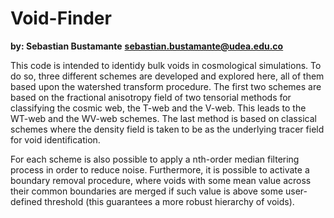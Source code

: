 Void-Finder
===================
**by: Sebastian Bustamante**
**sebastian.bustamante@udea.edu.co**

This code is intended to identidy bulk voids in cosmological simulations. To do so, three different schemes are 
developed and explored here, all of them based upon the watershed transform procedure. The first two schemes are
based on the fractional anisotropy field of two tensorial methods for classifying the cosmic web, the T-web and
the V-web. This leads to the WT-web and the WV-web schemes. The last method is based on classical schemes where 
the density field is taken to be as the underlying tracer field for void identification.

For each scheme is also possible to apply a nth-order median filtering process in order to reduce noise. 
Furthermore, it is possible to activate a boundary removal procedure, where voids with some mean value across 
their common boundaries are merged if such value is above some user-defined threshold (this guarantees a more 
robust hierarchy of voids).
